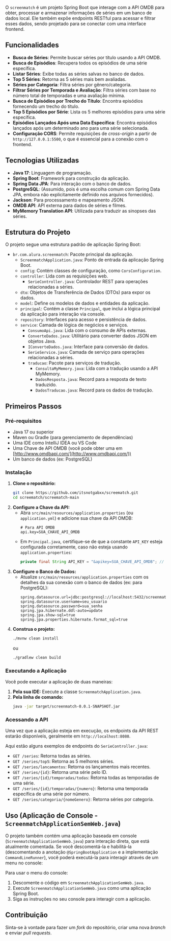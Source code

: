 O `screenmatch` é um projeto Spring Boot que interage com a API OMDB para obter, processar e armazenar informações de séries em um banco de dados local. Ele também expõe endpoints RESTful para acessar e filtrar esses dados, sendo projetado para se conectar com uma interface frontend.

## Funcionalidades

  * **Busca de Séries**: Permite buscar séries por título usando a API OMDB.
  * **Busca de Episódios**: Recupera todos os episódios de uma série específica.
  * **Listar Séries**: Exibe todas as séries salvas no banco de dados.
  * **Top 5 Séries**: Retorna as 5 séries mais bem avaliadas.
  * **Séries por Categoria**: Filtra séries por gênero/categoria.
  * **Filtrar Séries por Temporada e Avaliação**: Filtra séries com base no número total de temporadas e uma avaliação mínima.
  * **Busca de Episódios por Trecho do Título**: Encontra episódios fornecendo um trecho do título.
  * **Top 5 Episódios por Série**: Lista os 5 melhores episódios para uma série específica.
  * **Episódios Lançados Após uma Data Específica**: Encontra episódios lançados após um determinado ano para uma série selecionada.
  * **Configuração CORS**: Permite requisições de *cross-origin* a partir de `http://127.0.0.1:5500`, o que é essencial para a conexão com o frontend.

## Tecnologias Utilizadas

  * **Java 17**: Linguagem de programação.
  * **Spring Boot**: Framework para construção da aplicação.
  * **Spring Data JPA**: Para interação com o banco de dados.
  * **PostgreSQL**: (Assumido, pois é uma escolha comum com Spring Data JPA, embora não explicitamente definido nos arquivos fornecidos).
  * **Jackson**: Para processamento e mapeamento JSON.
  * **OMDB API**: API externa para dados de séries e filmes.
  * **MyMemory Translation API**: Utilizada para traduzir as sinopses das séries.

## Estrutura do Projeto

O projeto segue uma estrutura padrão de aplicação Spring Boot:

  * `br.com.alura.screenmatch`: Pacote principal da aplicação.
      * `ScreenmatchApplication.java`: Ponto de entrada da aplicação Spring Boot.
      * `config`: Contém classes de configuração, como `CorsConfiguration`.
      * `controller`: Lida com as requisições web.
          * `SerieController.java`: Controlador REST para operações relacionadas a séries.
      * `dto`: Objetos de Transferência de Dados (DTOs) para expor os dados.
      * `model`: Define os modelos de dados e entidades da aplicação.
      * `principal`: Contém a classe `Principal`, que inclui a lógica principal da aplicação para interação via console.
      * `repository`: Interfaces para acesso e persistência de dados.
      * `service`: Camada de lógica de negócios e serviços.
          * `ConsumoApi.java`: Lida com o consumo de APIs externas.
          * `ConverteDados.java`: Utilitário para converter dados JSON em objetos Java.
          * `IConverteDados.java`: Interface para conversão de dados.
          * `SerieService.java`: Camada de serviço para operações relacionadas a séries.
          * `traducao`: Pacote para serviços de tradução.
              * `ConsultaMyMemory.java`: Lida com a tradução usando a API MyMemory.
              * `DadosResposta.java`: Record para a resposta de texto traduzido.
              * `DadosTraducao.java`: Record para os dados de tradução.

## Primeiros Passos

### Pré-requisitos

  * Java 17 ou superior
  * Maven ou Gradle (para gerenciamento de dependências)
  * Uma IDE como IntelliJ IDEA ou VS Code
  * Uma Chave de API OMDB (você pode obter uma em [http://www.omdbapi.com/](http://www.omdbapi.com/))
  * Um banco de dados (ex: PostgreSQL)

### Instalação

1.  **Clone o repositório:**
    ```bash
    git clone https://github.com/itsnotgabxx/screematch.git
    cd screematch/screematch-main
    ```
2.  **Configure a Chave da API:**
      * Abra `src/main/resources/application.properties` (ou `application.yml`) e adicione sua chave da API OMDB:
        ```properties
        # Para API OMDB
        api.key=SUA_CHAVE_API_OMDB
        ```
      * Em `Principal.java`, certifique-se de que a constante `API_KEY` esteja configurada corretamente, caso não esteja usando `application.properties`:
        ```java
        private final String API_KEY = "&apikey=SUA_CHAVE_API_OMDB"; // Substitua pela sua chave real
        ```
3.  **Configure o Banco de Dados:**
      * Atualize `src/main/resources/application.properties` com os detalhes da sua conexão com o banco de dados (ex: para PostgreSQL):
        ```properties
        spring.datasource.url=jdbc:postgresql://localhost:5432/screenmatch
        spring.datasource.username=seu_usuario
        spring.datasource.password=sua_senha
        spring.jpa.hibernate.ddl-auto=update
        spring.jpa.show-sql=true
        spring.jpa.properties.hibernate.format_sql=true
        ```
4.  **Construa o projeto:**
    ```bash
    ./mvnw clean install
    ```
    ou
    ```bash
    ./gradlew clean build
    ```

### Executando a Aplicação

Você pode executar a aplicação de duas maneiras:

1.  **Pela sua IDE:** Execute a classe `ScreenmatchApplication.java`.
2.  **Pela linha de comando:**
    ```bash
    java -jar target/screenmatch-0.0.1-SNAPSHOT.jar
    ```

### Acessando a API

Uma vez que a aplicação esteja em execução, os endpoints da API REST estarão disponíveis, geralmente em `http://localhost:8080`.

Aqui estão alguns exemplos de endpoints do `SerieController.java`:

  * `GET /series`: Retorna todas as séries.
  * `GET /series/top5`: Retorna as 5 melhores séries.
  * `GET /series/lancamentos`: Retorna os lançamentos mais recentes.
  * `GET /series/{id}`: Retorna uma série pelo ID.
  * `GET /series/{id}/temporadas/todas`: Retorna todas as temporadas de uma série.
  * `GET /series/{id}/temporadas/{numero}`: Retorna uma temporada específica de uma série por número.
  * `GET /series/categoria/{nomeGenero}`: Retorna séries por categoria.

## Uso (Aplicação de Console - `ScreenmatchApplicationSemWeb.java`)

O projeto também contém uma aplicação baseada em console (`ScreenmatchApplicationSemWeb.java`) para interação direta, que está atualmente comentada. Se você descomentá-la e habilitá-la (descomentando a anotação `@SpringBootApplication` e a implementação `CommandLineRunner`), você poderá executá-la para interagir através de um menu no console:

Para usar o menu do console:

1.  Descomente o código em `ScreenmatchApplicationSemWeb.java`.
2.  Execute `ScreenmatchApplicationSemWeb.java` como uma aplicação Spring Boot.
3.  Siga as instruções no seu console para interagir com a aplicação.

## Contribuição

Sinta-se à vontade para fazer um *fork* do repositório, criar uma nova *branch* e enviar *pull requests*.
